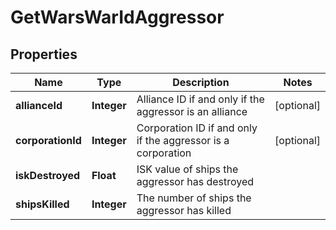 
# GetWarsWarIdAggressor

## Properties
Name | Type | Description | Notes
------------ | ------------- | ------------- | -------------
**allianceId** | **Integer** | Alliance ID if and only if the aggressor is an alliance |  [optional]
**corporationId** | **Integer** | Corporation ID if and only if the aggressor is a corporation |  [optional]
**iskDestroyed** | **Float** | ISK value of ships the aggressor has destroyed | 
**shipsKilled** | **Integer** | The number of ships the aggressor has killed | 




